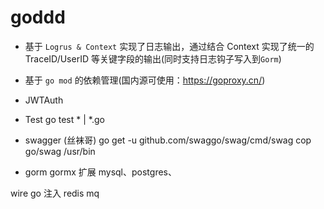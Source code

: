 # goddd

- 基于 `Logrus & Context` 实现了日志输出，通过结合 Context 实现了统一的 TraceID/UserID 等关键字段的输出(同时支持日志钩子写入到`Gorm`)
- 基于 `go mod` 的依赖管理(国内源可使用：<https://goproxy.cn/>)

- JWTAuth 

- Test  go test * | *.go
- swagger (丝袜哥)
    go get -u github.com/swaggo/swag/cmd/swag
    cop go/swag /usr/bin
- gorm 
    gormx 扩展
    mysql、postgres、

wire  go 注入
redis
mq
